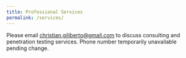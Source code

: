 ```yaml
---
title: Professional Services
permalink: /services/
---
```


Please email christian.giliberto@gmail.com to discuss consulting and penetration testing services. Phone number temporarily unavailable pending change.
